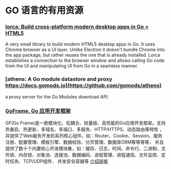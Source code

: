 # GO 语言的有用资源

### [lorca: Build cross-platform modern desktop apps in Go + HTML5](https://github.com/zserge/lorca/)

A very small library to build modern HTML5 desktop apps in Go. It uses Chrome browser as a UI layer. Unlike Electron it doesn't bundle Chrome into the app package, but rather reuses the one that is already installed. Lorca establishes a connection to the browser window and allows calling Go code from the UI and manipulating UI from Go in a seamless manner. 

### [athens: A Go module datastore and proxy https://docs.gomods.io](https://github.com/gomods/athens)

a proxy server for the Go Modules download API.

### [GoFrame, Go 应用开发框架](https://gitee.com/johng/gf)
GF(Go Frame)是一款模块化、松耦合、轻量级、高性能的Go应用开发框架。支持热重启、热更新、多域名、多端口、多服务、HTTP/HTTPS、动态路由等特性 ，并提供了Web服务开发的系列核心组件，如：Router、Cookie、Session、服务注册、配置管理、模板引擎、数据校验、分页管理、数据库ORM等等等等， 并且提供了数十个内置核心开发模块集，如：缓存、日志、时间、命令行、二进制、文件锁、内存锁、对象池、连接池、数据编码、进程管理、进程通信、文件监控、定时任务、TCP/UDP组件、 并发安全容器等 [介绍链接](https://www.oschina.net/news/102125/goframe-1-2-11-released)
